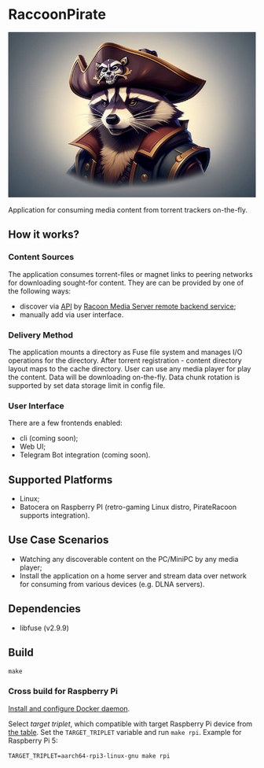 # RaccoonPirate

![Logo](contrib/logo.jpg)

Application for consuming media content from torrent trackers on-the-fly.

## How it works?

### Content Sources

The application consumes torrent-files or magnet links to peering networks for downloading sought-for content. They are can be provided by one of the following ways:

* discover via [API](https://github.com/RacoonMediaServer/rms-media-discovery/blob/master/api/discovery.yml) by [Racoon Media Server remote backend service](https://github.com/RacoonMediaServer/rms-remote);
* manually add via user interface.

### Delivery Method

The application mounts a directory as Fuse file system and manages I/O operations for the directory. After torrent registration - content directory layout maps to the cache directory. User can use any media player for play the content. Data will be downloading on-the-fly. Data chunk rotation is supported by set data storage limit in config file. 

### User Interface

There are a few frontends enabled:

* cli (coming soon);
* Web UI;
* Telegram Bot integration (coming soon).

## Supported Platforms

* Linux;
* Batocera on Raspberry PI (retro-gaming Linux distro, PirateRacoon supports integration).

## Use Case Scenarios

* Watching any discoverable content on the PC/MiniPC by any media player;
* Install the application on a home server and stream data over network for consuming from various devices (e.g. DLNA servers).  

## Dependencies

* libfuse (v2.9.9)

## Build

```shell
make
```

### Cross build for Raspberry Pi

[Install and configure Docker daemon](https://docs.docker.com/engine/install/).

Select _target triplet_, which compatible with target Raspberry Pi device from [the table](https://github.com/tttapa/docker-arm-cross-toolchain?tab=readme-ov-file#download). Set the `TARGET_TRIPLET` variable and run `make rpi`. Example for Raspberry Pi 5:

```shell
TARGET_TRIPLET=aarch64-rpi3-linux-gnu make rpi
```
